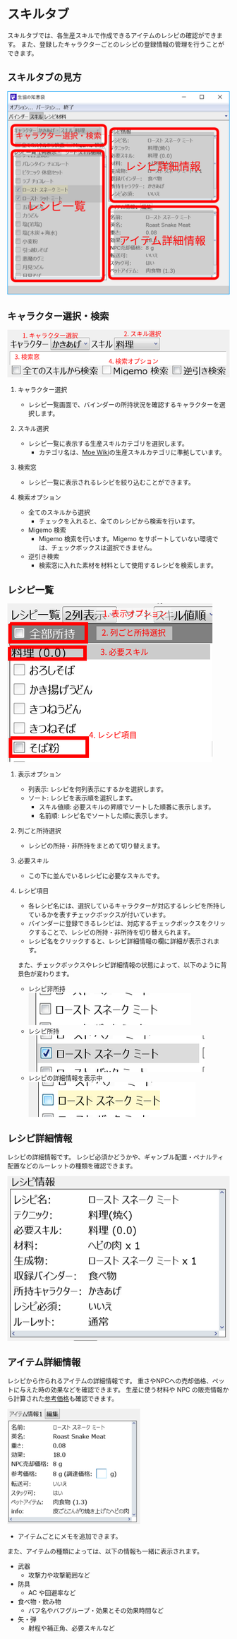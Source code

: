# スキルタブ
スキルタブでは、各生産スキルで作成できるアイテムのレシピの確認ができます。
また、登録したキャラクターごとのレシピの登録情報の管理を行うことができます。

## スキルタブの見方

![メイン画面](img/skill.png)

## キャラクター選択・検索
![検索画面](img/skill-search.png)

1. キャラクター選択
    - レシピ一覧画面で、バインダーの所持状況を確認するキャラクターを選択します。

1. スキル選択
    - レシピ一覧に表示する生産スキルカテゴリを選択します。
        - カテゴリ名は、[Moe Wiki](http://moewiki.usamimi.info/index.php?MoE%20Wiki%20-%20Master%20of%20Epic)の生産スキルカテゴリに準拠しています。

1. 検索窓
    - レシピ一覧に表示されるレシピを絞り込むことができます。

1. 検索オプション
    - 全てのスキルから選択
        - チェックを入れると、全てのレシピから検索を行います。
    - Migemo 検索
        - Migemo 検索を行います。Migemo をサポートしていない環境では、チェックボックスは選択できません。
    - 逆引き検索
        - 検索窓に入れた素材を材料として使用するレシピを検索します。

## レシピ一覧
![レシピ一覧](img/skill-recipe.png)

1. 表示オプション
    - 列表示: レシピを何列表示にするかを選択します。
    - ソート: レシピを表示順を選択します。
        - スキル値順: 必要スキルの昇順でソートした順番に表示します。
        - 名前順: レシピ名でソートした順に表示します。

1. 列ごと所持選択
    - レシピの所持・非所持をまとめて切り替えます。

1. 必要スキル
    - この下に並んでいるレシピに必要なスキルです。

1. レシピ項目
    - 各レシピ名には、選択しているキャラクターが対応するレシピを所持しているかを表すチェックボックスが付いています。
    - バインダーに登録できるレシピは、対応するチェックボックスをクリックすることで、レシピの所持・非所持を切り替えられます。
    - レシピ名をクリックすると、レシピ詳細情報の欄に詳細が表示されます。

    また、チェックボックスやレシピ詳細情報の状態によって、以下のように背景色が変わります。

    - レシピ非所持
      ![レシピ項目](img/snake-default.png)
    - レシピ所持
      ![レシピ項目](img/snake-owned.png)
    - レシピの詳細情報を表示中
      ![レシピ項目](img/snake-detail.png)

## レシピ詳細情報
レシピの詳細情報です。
レシピ必須かどうかや、ギャンブル配置・ペナルティ配置などのルーレットの種類を確認できます。

![詳細](img/recipe-detail.png)

## アイテム詳細情報
レシピから作られるアイテムの詳細情報です。
重さやNPCへの売却価格、ペットに与えた時の効果などを確認できます。
生産に使う材料や NPC の販売情報から計算された[参考価格](refprice.md)も確認できます。

![詳細](img/item-detail.png)

- アイテムごとにメモを追加できます。

また、アイテムの種類によっては、以下の情報も一緒に表示されます。

- 武器
    - 攻撃力や攻撃範囲など
- 防具
    - AC や回避率など
- 食べ物・飲み物
    - バフ名やバフグループ・効果とその効果時間など
- 矢・弾
    - 射程や補正角、必要スキルなど
